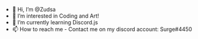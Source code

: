 - 👋 Hi, I’m @Zudsa
- 👀 I’m interested in Coding and Art!
- 🌱 I’m currently learning Discord.js
- 📫 How to reach me -
Contact me on my discord account: Surge#4450
